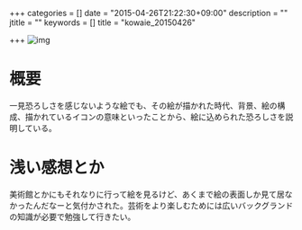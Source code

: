 +++
categories = []
date = "2015-04-26T21:22:30+09:00"
description = ""
jtitle = ""
keywords = []
title = "kowaie_20150426"

+++
![img](http://ecx.images-amazon.com/images/I/51hCWPndtjL.jpg)

# 概要
一見恐ろしさを感じないような絵でも、その絵が描かれた時代、背景、絵の構成、描かれているイコンの意味といったことから、絵に込められた恐ろしさを説明している。

# 浅い感想とか
美術館とかにもそれなりに行って絵を見るけど、あくまで絵の表面しか見て居なかったんだなーと気付かされた。芸術をより楽しむためには広いバックグランドの知識が必要で勉強して行きたい。
